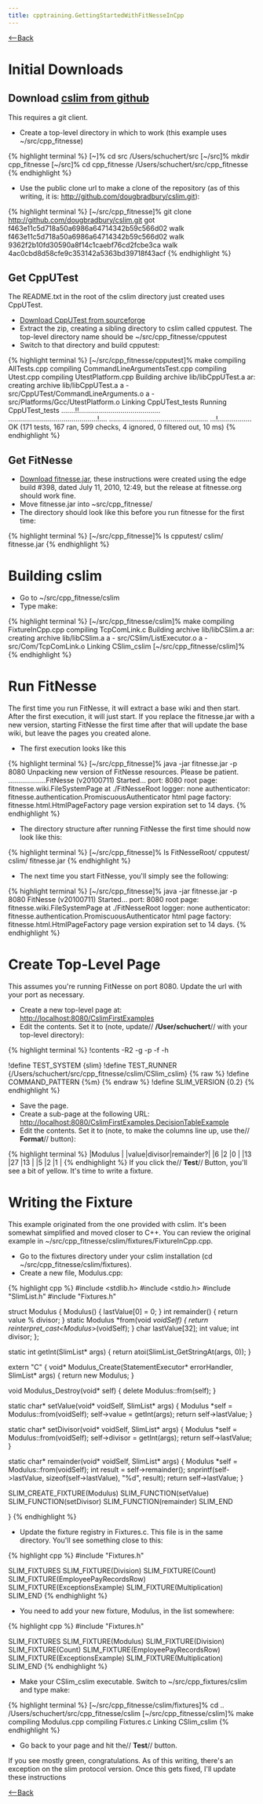 ```yaml
---
title: cpptraining.GettingStartedWithFitNesseInCpp
---
```

[<--Back](CppTraining#FitNesse)

# Initial Downloads
## Download [cslim from github](http://github.com/dougbradbury/cslim/tree/master)
This requires a git client. 
* Create a top-level directory in which to work (this example uses ~/src/cpp_fitnesse)

{% highlight terminal %}
[~]% cd src
/Users/schuchert/src
[~/src]% mkdir cpp_fitnesse
[~/src]% cd cpp_fitnesse 
/Users/schuchert/src/cpp_fitnesse
{% endhighlight %}

* Use the public clone url to make a clone of the repository (as of this writing, it is: http://github.com/dougbradbury/cslim.git):

{% highlight terminal %}
[~/src/cpp_fitnesse]% git clone http://github.com/dougbradbury/cslim.git
got f463e11c5d718a50a6986a64714342b59c566d02
walk f463e11c5d718a50a6986a64714342b59c566d02
<snip>
walk 9362f2b10fd30590a8f14c1caebf76cd2fcbe3ca
walk 4ac0cbd8d58cfe9c353142a5363bd39718f43acf
{% endhighlight %}

## Get CppUTest
The README.txt in the root of the cslim directory just created uses CppUTest.
* [Download CppUTest from sourceforge](http://sourceforge.net/projects/cpputest/)
* Extract the zip, creating a sibling directory to cslim called cpputest. The top-level directory name should be ~/src/cpp_fitnesse/cpputest
* Switch to that directory and build cpputest:

{% highlight terminal %}
[~/src/cpp_fitnesse/cpputest]% make
compiling AllTests.cpp
compiling CommandLineArgumentsTest.cpp
<snip>
compiling Utest.cpp
compiling UtestPlatform.cpp
Building archive lib/libCppUTest.a
ar: creating archive lib/libCppUTest.a
a - src/CppUTest/CommandLineArguments.o
<snip>
a - src/Platforms/Gcc/UtestPlatform.o
Linking CppUTest_tests
Running CppUTest_tests
.......!!.........................................
.............................................!....
..................................................
...!.................
OK (171 tests, 167 ran, 599 checks, 4 ignored, 0 filtered out, 10 ms)
{% endhighlight %}

## Get FitNesse
* [Download fitnesse.jar](http://fitnesse.org/FrontPage.FitNesseDevelopment.DownLoad), these instructions were created using the edge build #398, dated July 11, 2010, 12:49, but the release at fitnesse.org should work fine.
* Move fitnesse.jar into ~src/cpp_fitnesse/
* The directory should look like this before you run fitnesse for the first time:

{% highlight terminal %}
[~/src/cpp_fitnesse]% ls
cpputest/	cslim/		fitnesse.jar
{% endhighlight %}
# Building cslim
* Go to ~/src/cpp_fitnesse/cslim
* Type make:

{% highlight terminal %}
[~/src/cpp_fitnesse/cslim]% make
compiling FixtureInCpp.cpp
<snip>
compiling TcpComLink.c
Building archive lib/libCSlim.a
ar: creating archive lib/libCSlim.a
a - src/CSlim/ListExecutor.o
<snip>
a - src/Com/TcpComLink.o
Linking CSlim_cslim
[~/src/cpp_fitnesse/cslim]% 
{% endhighlight %}

# Run FitNesse
The first time you run FitNesse, it will extract a base wiki and then start. After the first execution, it will just start. If you replace the fitnesse.jar with a new version, starting FitNesse the first time after that will update the base wiki, but leave the pages you created alone.
* The first execution looks like this

{% highlight terminal %}
[~/src/cpp_fitnesse]% java -jar fitnesse.jar -p 8080
Unpacking new version of FitNesse resources.  Please be patient.
.........<snip>..........FitNesse (v20100711) Started...
	port:              8080
	root page:         fitnesse.wiki.FileSystemPage at ./FitNesseRoot
	logger:            none
	authenticator:     fitnesse.authentication.PromiscuousAuthenticator
	html page factory: fitnesse.html.HtmlPageFactory
	page version expiration set to 14 days.
{% endhighlight %}

* The directory structure after running FitNesse the first time should now look like this:

{% highlight terminal %}
[~/src/cpp_fitnesse]% ls
FitNesseRoot/	cpputest/	cslim/		fitnesse.jar
{% endhighlight %}
* The next time you start FitNesse, you'll simply see the following:

{% highlight terminal %}
[~/src/cpp_fitnesse]% java -jar fitnesse.jar -p 8080
FitNesse (v20100711) Started...
	port:              8080
	root page:         fitnesse.wiki.FileSystemPage at ./FitNesseRoot
	logger:            none
	authenticator:     fitnesse.authentication.PromiscuousAuthenticator
	html page factory: fitnesse.html.HtmlPageFactory
	page version expiration set to 14 days.
{% endhighlight %}

# Create Top-Level Page
This assumes you're running FitNesse on port 8080. Update the url with your port as necessary.
* Create a new top-level page at: <http://localhost:8080/CslimFirstExamples>
* Edit the contents. Set it to (note, update// **/User/schuchert**// with your top-level directory):

{% highlight terminal %}
!contents -R2 -g -p -f -h

!define TEST_SYSTEM {slim}
!define TEST_RUNNER {/Users/schuchert/src/cpp_fitnesse/cslim/CSlim_cslim}
{% raw %}
!define COMMAND_PATTERN {%m}
{% endraw %}
!define SLIM_VERSION {0.2}
{% endhighlight %}

* Save the page.
* Create a sub-page at the following URL: <http://localhost:8080/CslimFirstExamples.DecisionTableExample>
* Edit the contents. Set it to (note, to make the columns line up, use the// **Format**// button):

{% highlight terminal %}
|Modulus                 |
|value|divisor|remainder?|
|6    |2      |0         |
|13   |27     |13        |
|5    |2      |1         |
{% endhighlight %}
If you click the// **Test**// Button, you'll see a bit of yellow. It's time to write a fixture.

# Writing the Fixture

This example originated from the one provided with cslim. It's been somewhat simplified and moved closer to C++. You can review the original example in ~/src/cpp_fitnesse/cslim/fixtures/FixtureInCpp.cpp.
* Go to the fixtures directory under your cslim installation (cd ~/src/cpp_fitnesse/cslim/fixtures).
* Create a new file, Modulus.cpp:

{% highlight cpp %}
#include <stdlib.h>
#include <stdio.h>
#include "SlimList.h"
#include "Fixtures.h"

struct Modulus
{
	Modulus() { 
		lastValue[0] = 0;
	}
	int remainder() {
		return value % divisor;
	}
	static Modulus *from(void *voidSelf) {
		return reinterpret_cast<Modulus*>(voidSelf);
	}
	char lastValue[32];
	int value;
	int divisor;
};

static int getInt(SlimList* args) {
	return atoi(SlimList_GetStringAt(args, 0));
}

extern "C" {
void* Modulus_Create(StatementExecutor* errorHandler, SlimList* args) {
	return new Modulus;
}

void Modulus_Destroy(void* self) {
	delete Modulus::from(self);
}

static char* setValue(void* voidSelf, SlimList* args) {
	Modulus *self = Modulus::from(voidSelf);
	self->value = getInt(args);
	return self->lastValue;
}

static char* setDivisor(void* voidSelf, SlimList* args) {
	Modulus *self = Modulus::from(voidSelf);
	self->divisor = getInt(args);
	return self->lastValue;
}

static char* remainder(void* voidSelf, SlimList* args) {
	Modulus *self = Modulus::from(voidSelf);
	int result = self->remainder();
	snprintf(self->lastValue, sizeof(self->lastValue), "%d", result);
	return self->lastValue;
}

SLIM_CREATE_FIXTURE(Modulus) 
	SLIM_FUNCTION(setValue)
	SLIM_FUNCTION(setDivisor)
	SLIM_FUNCTION(remainder)
SLIM_END

}
{% endhighlight %}

* Update the fixture registry in Fixtures.c. This file is in the same directory. You'll see something close to this:

{% highlight cpp %}
#include "Fixtures.h"

SLIM_FIXTURES
  SLIM_FIXTURE(Division)
  SLIM_FIXTURE(Count)
  SLIM_FIXTURE(EmployeePayRecordsRow)
  SLIM_FIXTURE(ExceptionsExample)
  SLIM_FIXTURE(Multiplication)
SLIM_END
{% endhighlight %}

* You need to add your new fixture, Modulus, in the list somewhere:

{% highlight cpp %}
#include "Fixtures.h"

SLIM_FIXTURES
  SLIM_FIXTURE(Modulus)
  SLIM_FIXTURE(Division)
  SLIM_FIXTURE(Count)
  SLIM_FIXTURE(EmployeePayRecordsRow)
  SLIM_FIXTURE(ExceptionsExample)
  SLIM_FIXTURE(Multiplication)
SLIM_END
{% endhighlight %}

* Make your CSlim_cslim executable. Switch to ~/src/cpp_fixtures/cslim and type make:

{% highlight terminal %}
[~/src/cpp_fitnesse/cslim/fixtures]% cd ..
/Users/schuchert/src/cpp_fitnesse/cslim
[~/src/cpp_fitnesse/cslim]% make
compiling Modulus.cpp
compiling Fixtures.c
Linking CSlim_cslim
{% endhighlight %}

* Go back to your page and hit the// **Test**// button.

If you see mostly green, congratulations. As of this writing, there's an exception on the slim protocol version. Once this gets fixed, I'll update these instructions


[<--Back](CppTraining#FitNesse)
